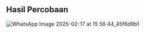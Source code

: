 
## Hasil Percobaan

![WhatsApp Image 2025-02-17 at 15 56 44_45f6d9b1](https://github.com/user-attachments/assets/e798f627-db34-4186-94a6-5723d4b2c528)
